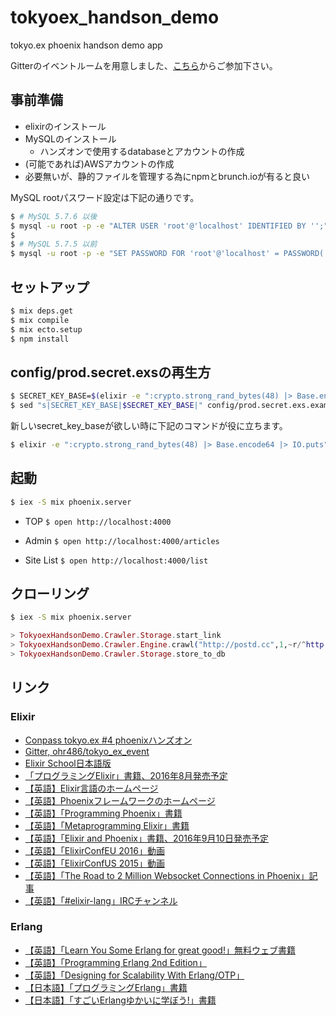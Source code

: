 # tokyoex_handson_demo
tokyo.ex phoenix handson demo app

Gitterのイベントルームを用意しました、[こちら][gitter]からご参加下さい。

## 事前準備

- elixirのインストール
- MySQLのインストール
    - ハンズオンで使用するdatabaseとアカウントの作成
- (可能であれば)AWSアカウントの作成
- 必要無いが、静的ファイルを管理する為にnpmとbrunch.ioが有ると良い

MySQL rootパスワード設定は下記の通りです。

```sh
$ # MySQL 5.7.6 以後
$ mysql -u root -p -e "ALTER USER 'root'@'localhost' IDENTIFIED BY '';"
$
$ # MySQL 5.7.5 以前
$ mysql -u root -p -e "SET PASSWORD FOR 'root'@'localhost' = PASSWORD('');"
```

## セットアップ

```sh
$ mix deps.get
$ mix compile
$ mix ecto.setup
$ npm install
```

## config/prod.secret.exsの再生方

```sh
$ SECRET_KEY_BASE=$(elixir -e ":crypto.strong_rand_bytes(48) |> Base.encode64 |> IO.puts")
$ sed "s|SECRET_KEY_BASE|$SECRET_KEY_BASE|" config/prod.secret.exs.example >config/prod.secret.exs
```

新しいsecret_key_baseが欲しい時に下記のコマンドが役に立ちます。

```sh
$ elixir -e ":crypto.strong_rand_bytes(48) |> Base.encode64 |> IO.puts"
```

## 起動

```sh
$ iex -S mix phoenix.server
```

* TOP
``$ open http://localhost:4000``

* Admin
``$ open http://localhost:4000/articles``

* Site List
``$ open http://localhost:4000/list``

## クローリング

```sh
$ iex -S mix phoenix.server
```

```elixir
> TokyoexHandsonDemo.Crawler.Storage.start_link
> TokyoexHandsonDemo.Crawler.Engine.crawl("http://postd.cc",1,~r/^http:\/\/postd\.cc\/.*\/$/)
> TokyoexHandsonDemo.Crawler.Storage.store_to_db
```

## リンク

### Elixir
- [Conpass tokyo.ex #4 phoenixハンズオン][conpass]
- [Gitter, ohr486/tokyo_ex_event][gitter]
- [Elixir School日本語版][elixir_school_jp]
- [「プログラミングElixir」書籍、2016年8月発売予定][elixir_book]
- [【英語】Elixir言語のホームページ][elixir_home]
- [【英語】Phoenixフレームワークのホームページ][phoenix_home]
- [【英語】「Programming Phoenix」書籍][phoenix_book]
- [【英語】「Metaprogramming Elixir」書籍][metaprogramming_book]
- [【英語】「Elixir and Phoenix」書籍、2016年9月10日発売予定][elixir_phoenix_book]
- [【英語】「ElixirConfEU 2016」動画][elixirconfeu-2016]
- [【英語】「ElixirConfUS 2015」動画][elixirconfus-2015]
- [【英語】「The Road to 2 Million Websocket Connections in Phoenix」記事][phoenix-2-million]
- [【英語】「#elixir-lang」IRCチャンネル][elixir-lang-irc]

### Erlang
- [【英語】「Learn You Some Erlang for great good!」無料ウェブ書籍][erlang_book]
- [【英語】「Programming Erlang 2nd Edition」][programming_erlang_en]
- [【英語】「Designing for Scalability With Erlang/OTP」][designing_erlang_otp]
- [【日本語】「プログラミングErlang」書籍][programming_erlang]
- [【日本語】「すごいErlangゆかいに学ぼう!」書籍][erlang_book_jp]


[conpass]: http://beam-lang.connpass.com/event/34985/
[gitter]: https://gitter.im/ohr486/tokyo_ex_event?utm_source=share-link&utm_medium=link&utm_campaign=share-link
[elixir_school_jp]: https://elixirschool.com/jp/
[elixir_book]: http://shop.ohmsha.co.jp/shopdetail/000000004675/
[elixir_home]: http://elixir-lang.org
[phoenix_home]: http://www.phoenixframework.org
[phoenix_book]: https://pragprog.com/book/phoenix/programming-phoenix
[metaprogramming_book]: https://pragprog.com/book/cmelixir/metaprogramming-elixir
[elixir_phoenix_book]: https://pragprog.com/book/lhelph/elixir-and-phoenix
[elixirconfeu-2016]: http://bit.ly/1TrVaqC
[elixirconfus-2015]: http://bit.ly/1Ly8Dug
[phoenix-2-million]: http://www.phoenixframework.org/blog/the-road-to-2-million-websocket-connections
[elixir-lang-irc]: http://irc.lc/freenode/elixir-lang

[erlang_book]: http://learnyousomeerlang.com
[programming_erlang_en]: https://www.amazon.co.jp/dp/193778553X
[designing_erlang_otp]: https://www.amazon.co.jp/dp/1449320732
[programming_erlang]: https://www.amazon.co.jp/dp/4274067149
[erlang_book_jp]: https://www.amazon.co.jp/dp/4274069125
